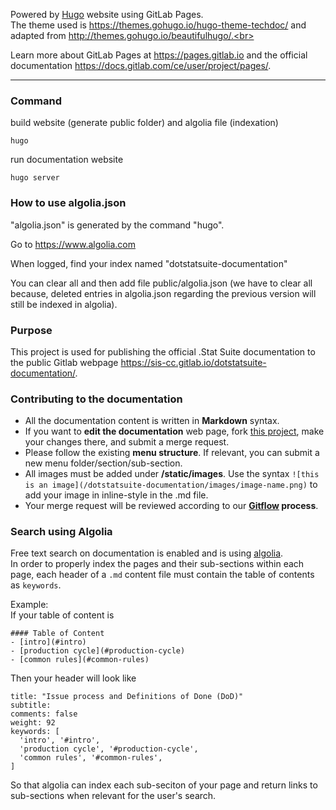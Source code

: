 Powered by [Hugo](https://gohugo.io/) website using GitLab Pages.<br>
The theme used is https://themes.gohugo.io/hugo-theme-techdoc/ and adapted from http://themes.gohugo.io/beautifulhugo/.<br>

Learn more about GitLab Pages at https://pages.gitlab.io and the official
documentation https://docs.gitlab.com/ce/user/project/pages/.

---

### Command

build website (generate public folder) and algolia file (indexation)
```shell
hugo
```

run documentation website
```shell
hugo server
```
<!-- START doctoc generated TOC please keep comment here to allow auto update -->
<!-- DON'T EDIT THIS SECTION, INSTEAD RE-RUN doctoc TO UPDATE -->

### How to use algolia.json

"algolia.json" is generated by the command "hugo".

Go to https://www.algolia.com

When logged, find your index named "dotstatsuite-documentation"

You can clear all and then add file public/algolia.json
(we have to clear all because, deleted entries in algolia.json regarding the previous version will still be indexed in algolia).

### Purpose
This project is used for publishing the official .Stat Suite documentation to the public Gitlab webpage https://sis-cc.gitlab.io/dotstatsuite-documentation/.


### Contributing to the documentation
- All the documentation content is written in **Markdown** syntax.
- If you want to **edit the documentation** web page, fork [this project](https://gitlab.com/sis-cc/dotstatsuite-documentation), make your changes there, and submit a merge request.
- Please follow the existing **menu structure**. If relevant, you can submit a new menu folder/section/sub-section.
- All images must be added under **/static/images**. Use the syntax `![this is an image](/dotstatsuite-documentation/images/image-name.png)` to add your image in inline-style in the .md file.
- Your merge request will be reviewed according to our **[Gitflow](https://sis-cc.gitlab.io/dotstatsuite-documentation/contribution/development-guidelines/) process**.

### Search using Algolia
Free text search on documentation is enabled and is using [algolia](https://www.algolia.com/doc/).  
In order to properly index the pages and their sub-sections within each page, each header of a `.md` content file must contain the table of contents as `keywords`.  

Example:  
If your table of content is
```
#### Table of Content
- [intro](#intro)
- [production cycle](#production-cycle)
- [common rules](#common-rules)
```

Then your header will look like
```
title: "Issue process and Definitions of Done (DoD)"
subtitle: 
comments: false
weight: 92
keywords: [
  'intro', '#intro',
  'production cycle', '#production-cycle',
  'common rules', '#common-rules',
]
```

So that algolia can index each sub-seciton of your page and return links to sub-sections when relevant for the user's search.

